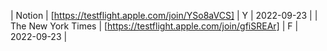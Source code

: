 | Notion | [https://testflight.apple.com/join/YSo8aVCS] | Y | 2022-09-23 |
| The New York Times | [https://testflight.apple.com/join/gfiSREAr] | F | 2022-09-23 |
